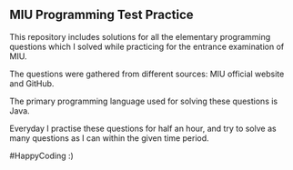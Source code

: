 ## MIU Programming Test Practice

This repository includes solutions for all the elementary programming questions which I solved while practicing for the entrance examination of MIU.

The questions were gathered from different sources: MIU official website and GitHub.

The primary programming language used for solving these questions is Java.

Everyday I practise these questions for half an hour, and try to solve as many questions as I can within the given time period.

#HappyCoding :)
